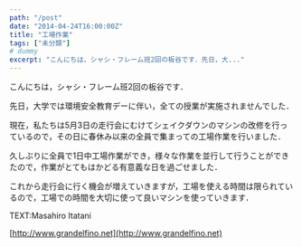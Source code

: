 ```yaml
---
path: "/post"
date: "2014-04-24T16:00:00Z"
title: "工場作業"
tags: ["未分類"]
# dummy
excerpt: "こんにちは，シャシ・フレーム班2回の板谷です．先日，大..."
---
```




[](24-1.jpg)

こんにちは，シャシ・フレーム班2回の板谷です．

先日，大学では環境安全教育デーに伴い，全ての授業が実施されませんでした．

現在，私たちは5月3日の走行会にむけてシェイクダウンのマシンの改修を行っているので，その日に春休み以来の全員で集まっての工場作業を行いました．

久しぶりに全員で1日中工場作業ができ，様々な作業を並行して行うことができたので，作業がとてもはかどる有意義な日を過ごせました．

これから走行会に行く機会が増えていきますが，工場を使える時間は限られているので，工場での時間を大切に使って良いマシンを使っていきます．

TEXT:Masahiro Itatani

[http://www.grandelfino.net](http://www.grandelfino.net)

